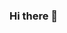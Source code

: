 ### Hi there 👋

<!--
**jakecinco/jakecinco** is a ✨ _special_ ✨ repository because its `README.md` (this file) appears on your GitHub profile.

I'm currently on my final year of MSc Computer Science.

- 🔭 I’m currently working on my MSc CS project - a clinical trial management system (CTMS) built using modern web technologies such as ReactJS for frontend components, Django for REST API server and relational database, POSTGRES. Not going to bore you with a long list of tech stacks that will be used but the aim is to learn modern web development technologies and create a full stack prototype which later can be turned into an MVP.
- 🌱 I’m currently learning software design patterns particularly in Java, information and network security and data management with SQL. It' challenging to learn all these during these special time. Online class is definitely not for me but I have to push through.
- 
- 👯 I’m looking to collaborate on healthcare or research-related projects, or any interesting React projects (the basic ones for now).
- 
- 🤔 I’m looking for help with ... a lot of things for sure but can't name one right now.
- 
- 💬 Ask me about clinical trials processes in the NHS, research in dementia, general nursing, COVID vaccines.
- 
- 📫 How to reach me: jacobi.net@gmail.com
- 
- 😄 Pronouns: whoever
- 
- ⚡ Fun fact: ...
-->

